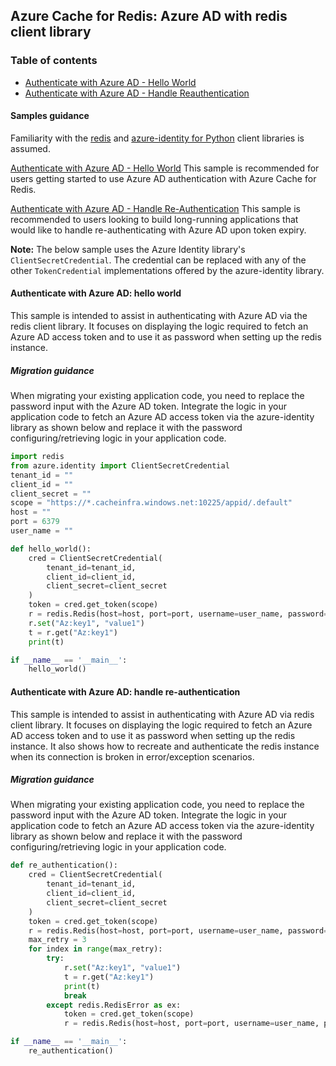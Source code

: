 ## Azure Cache for Redis: Azure AD with redis client library

### Table of contents

- [Authenticate with Azure AD - Hello World](#authenticate-with-azure-ad-hello-world)
- [Authenticate with Azure AD - Handle Reauthentication](#authenticate-with-azure-ad-handle-reauthentication)

#### Samples guidance

Familiarity with the [redis](https://pypi.org/project/redis/) and [azure-identity for Python](https://github.com/Azure/azure-sdk-for-python/tree/main/sdk/identity/azure-identity) client libraries is assumed.

[Authenticate with Azure AD - Hello World](#authenticate-with-azure-ad-hello-world)
This sample is recommended for users getting started to use Azure AD authentication with Azure Cache for Redis.

[Authenticate with Azure AD - Handle Re-Authentication](#authenticate-with-azure-ad-handle-re-authentication)
This sample is recommended to users looking to build long-running applications that would like to handle re-authenticating with Azure AD upon token expiry.

**Note:** The below sample uses the Azure Identity library's `ClientSecretCredential`. The credential can be replaced with any of the other `TokenCredential` implementations offered by the azure-identity library.

#### Authenticate with Azure AD: hello world

This sample is intended to assist in authenticating with Azure AD via the redis client library. It focuses on displaying the logic required to fetch an Azure AD access token and to use it as password when setting up the redis instance.

##### Migration guidance

When migrating your existing application code, you need to replace the password input with the Azure AD token.
Integrate the logic in your application code to fetch an Azure AD access token via the azure-identity library as shown below and replace it with the password configuring/retrieving logic in your application code.

```py
import redis
from azure.identity import ClientSecretCredential
tenant_id = ""
client_id = ""
client_secret = ""
scope = "https://*.cacheinfra.windows.net:10225/appid/.default"
host = ""
port = 6379
user_name = ""

def hello_world():
    cred = ClientSecretCredential(
        tenant_id=tenant_id,
        client_id=client_id,
        client_secret=client_secret
    )
    token = cred.get_token(scope)
    r = redis.Redis(host=host, port=port, username=user_name, password=token.token, decode_responses=True)
    r.set("Az:key1", "value1")
    t = r.get("Az:key1")
    print(t)

if __name__ == '__main__':
    hello_world()
```

#### Authenticate with Azure AD: handle re-authentication

This sample is intended to assist in authenticating with Azure AD via redis client library. It focuses on displaying the logic required to fetch an Azure AD access token and to use it as password when setting up the redis instance. It also shows how to recreate and authenticate the redis instance when its connection is broken in error/exception scenarios.

##### Migration guidance

When migrating your existing application code, you need to replace the password input with the Azure AD token.
Integrate the logic in your application code to fetch an Azure AD access token via the azure-identity library as shown below and replace it with the password configuring/retrieving logic in your application code.

```py
def re_authentication():
    cred = ClientSecretCredential(
        tenant_id=tenant_id,
        client_id=client_id,
        client_secret=client_secret
    )
    token = cred.get_token(scope)
    r = redis.Redis(host=host, port=port, username=user_name, password=token.token, decode_responses=True)
    max_retry = 3
    for index in range(max_retry):
        try:
            r.set("Az:key1", "value1")
            t = r.get("Az:key1")
            print(t)
            break
        except redis.RedisError as ex:
            token = cred.get_token(scope)
            r = redis.Redis(host=host, port=port, username=user_name, password=token.token, decode_responses=True)

if __name__ == '__main__':
    re_authentication()
```